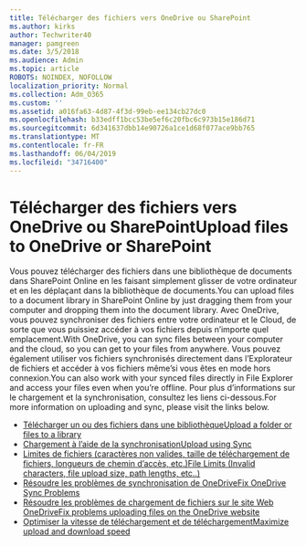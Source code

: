 ```yaml
---
title: Télécharger des fichiers vers OneDrive ou SharePoint
ms.author: kirks
author: Techwriter40
manager: pamgreen
ms.date: 3/5/2018
ms.audience: Admin
ms.topic: article
ROBOTS: NOINDEX, NOFOLLOW
localization_priority: Normal
ms.collection: Adm_O365
ms.custom: ''
ms.assetid: a016fa63-4d87-4f3d-99eb-ee134cb27dc0
ms.openlocfilehash: b33edff1bcc53be5ef6c20fbc6c973b15e186d71
ms.sourcegitcommit: 6d341637dbb14e90726a1ce1d68f077ace9bb765
ms.translationtype: MT
ms.contentlocale: fr-FR
ms.lasthandoff: 06/04/2019
ms.locfileid: "34716400"
---
```

# <a name="upload-files-to-onedrive-or-sharepoint"></a><span data-ttu-id="d6038-102">Télécharger des fichiers vers OneDrive ou SharePoint</span><span class="sxs-lookup"><span data-stu-id="d6038-102">Upload files to OneDrive or SharePoint</span></span>

<p><span data-ttu-id="d6038-103">Vous pouvez télécharger des fichiers dans une bibliothèque de documents dans SharePoint Online en les faisant simplement glisser de votre ordinateur et en les déplaçant dans la bibliothèque de documents.</span><span class="sxs-lookup"><span data-stu-id="d6038-103">You can upload files to a document library in SharePoint Online by just dragging them from your computer and dropping them into the document library.</span></span> <span data-ttu-id="d6038-104">Avec OneDrive, vous pouvez synchroniser des fichiers entre votre ordinateur et le Cloud, de sorte que vous puissiez accéder à vos fichiers depuis n’importe quel emplacement.</span><span class="sxs-lookup"><span data-stu-id="d6038-104">With OneDrive, you can sync files between your computer and the cloud, so you can get to your files from anywhere.</span></span> <span data-ttu-id="d6038-105">Vous pouvez également utiliser vos fichiers synchronisés directement dans l’Explorateur de fichiers et accéder à vos fichiers même&rsquo;si vous êtes en mode hors connexion.</span><span class="sxs-lookup"><span data-stu-id="d6038-105">You can also work with your synced files directly in File Explorer and access your files even when you&rsquo;re offline.</span></span> <span data-ttu-id="d6038-106">Pour plus d’informations sur le chargement et la synchronisation, consultez les liens ci-dessous.</span><span class="sxs-lookup"><span data-stu-id="d6038-106">For more information on uploading and sync, please visit the links below.</span></span></p> <ul> <li><span data-ttu-id="d6038-107"><a href="https://support.office.com/en-us/article/upload-a-folder-or-files-to-a-document-library-eb18fcba-c953-4d45-8d90-8da66edeacdb">Télécharger un ou des fichiers dans une bibliothèque</a></span><span class="sxs-lookup"><span data-stu-id="d6038-107"><a href="https://support.office.com/en-us/article/upload-a-folder-or-files-to-a-document-library-eb18fcba-c953-4d45-8d90-8da66edeacdb">Upload a folder or files to a library</a></span></span></li> <li><span data-ttu-id="d6038-108"><a href="https://support.office.com/en-us/article/sync-files-with-the-onedrive-sync-client-in-windows-615391c4-2bd3-4aae-a42a-858262e42a49">Chargement à l’aide de la synchronisation</a></span><span class="sxs-lookup"><span data-stu-id="d6038-108"><a href="https://support.office.com/en-us/article/sync-files-with-the-onedrive-sync-client-in-windows-615391c4-2bd3-4aae-a42a-858262e42a49">Upload using Sync</a></span></span></li> <li><span data-ttu-id="d6038-109"><a href="https://support.office.com/en-us/article/invalid-file-names-and-file-types-in-onedrive-onedrive-for-business-and-sharepoint-64883a5d-228e-48f5-b3d2-eb39e07630fa?ui=en-US&amp;rs=en-US&amp;ad=US">Limites de fichiers (caractères non valides, taille de téléchargement de fichiers, longueurs de chemin d’accès, etc.)</a></span><span class="sxs-lookup"><span data-stu-id="d6038-109"><a href="https://support.office.com/en-us/article/invalid-file-names-and-file-types-in-onedrive-onedrive-for-business-and-sharepoint-64883a5d-228e-48f5-b3d2-eb39e07630fa?ui=en-US&amp;rs=en-US&amp;ad=US">File Limits (Invalid characters, file upload size, path lengths, etc..)</a></span></span></li> <li><span data-ttu-id="d6038-110"><a href="https://support.office.com/en-us/article/Fix-OneDrive-sync-problems-83ab0d8a-8400-45b0-8dcf-dc8aa8a6bcf8">Résoudre les problèmes de synchronisation de OneDrive</a></span><span class="sxs-lookup"><span data-stu-id="d6038-110"><a href="https://support.office.com/en-us/article/Fix-OneDrive-sync-problems-83ab0d8a-8400-45b0-8dcf-dc8aa8a6bcf8">Fix OneDrive Sync Problems</a></span></span></li> <li><span data-ttu-id="d6038-111"><a href="https://support.office.com/en-us/article/Fix-problems-uploading-files-on-the-OneDrive-website-9afcc4a0-e344-4bc9-9c9d-59d3e802247e">Résoudre les problèmes de chargement de fichiers sur le site Web OneDrive</a></span><span class="sxs-lookup"><span data-stu-id="d6038-111"><a href="https://support.office.com/en-us/article/Fix-problems-uploading-files-on-the-OneDrive-website-9afcc4a0-e344-4bc9-9c9d-59d3e802247e">Fix problems uploading files on the OneDrive website</a></span></span></li> <li><span data-ttu-id="d6038-112"><a href="https://support.office.com/en-us/article/Maximize-upload-and-download-speed-8eeadfb8-501f-406d-997b-98ab6ff67f43">Optimiser la vitesse de téléchargement et de téléchargement</a></span><span class="sxs-lookup"><span data-stu-id="d6038-112"><a href="https://support.office.com/en-us/article/Maximize-upload-and-download-speed-8eeadfb8-501f-406d-997b-98ab6ff67f43">Maximize upload and download speed</a></span></span></li> </ul>
